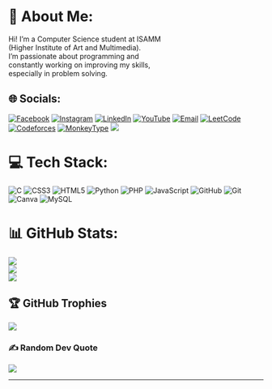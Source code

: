 # 💫 About Me:
Hi! I’m a Computer Science student at ISAMM<br> (Higher Institute of Art and Multimedia).  <br>I’m passionate about programming and <br>constantly working on improving my skills,<br> especially in problem solving.<br>




## 🌐 Socials:
[![Facebook](https://img.shields.io/badge/Facebook-%231877F2.svg?logo=Facebook&logoColor=white)](https://www.facebook.com/mohamed.ferchichi.16547) 
[![Instagram](https://img.shields.io/badge/Instagram-%23E4405F.svg?logo=Instagram&logoColor=white)](https://www.instagram.com/m0hamed._.ferchichi) 
[![LinkedIn](https://img.shields.io/badge/LinkedIn-%230077B5.svg?logo=linkedin&logoColor=white)](https://www.linkedin.com/in/mohamed-ferchichi-5626b3330) 
[![YouTube](https://img.shields.io/badge/YouTube-%23FF0000.svg?logo=YouTube&logoColor=white)](https://www.youtube.com/@moohameedd-y3r) 
[![Email](https://img.shields.io/badge/Email-D14836?logo=gmail&logoColor=white)](mailto:hama.ferchichi321@gmail.com) 
[![LeetCode](https://img.shields.io/badge/LeetCode-%231E1E1E.svg?logo=LeetCode&logoColor=F79F1B)](https://leetcode.com/u/moohameedd/) 
[![Codeforces](https://img.shields.io/badge/Codeforces-%2300A1D8.svg?logo=Codeforces&logoColor=white)](https://codeforces.com/profile/moohameedd) 
[![MonkeyType](https://img.shields.io/badge/MonkeyType-%23FF6F00.svg?logo=MonkeyType&logoColor=white)](https://monkeytype.com/profile/mohamedferchichi)
![](https://komarev.com/ghpvc/?username=moohameedd)

# 💻 Tech Stack:
![C](https://img.shields.io/badge/c-%2300599C.svg?style=for-the-badge&logo=c&logoColor=white) ![CSS3](https://img.shields.io/badge/css3-%231572B6.svg?style=for-the-badge&logo=css3&logoColor=white) ![HTML5](https://img.shields.io/badge/html5-%23E34F26.svg?style=for-the-badge&logo=html5&logoColor=white) ![Python](https://img.shields.io/badge/python-3670A0?style=for-the-badge&logo=python&logoColor=ffdd54) ![PHP](https://img.shields.io/badge/php-%23777BB4.svg?style=for-the-badge&logo=php&logoColor=white) ![JavaScript](https://img.shields.io/badge/javascript-%23323330.svg?style=for-the-badge&logo=javascript&logoColor=%23F7DF1E) ![GitHub](https://img.shields.io/badge/github-%23121011.svg?style=for-the-badge&logo=github&logoColor=white) ![Git](https://img.shields.io/badge/git-%23F05033.svg?style=for-the-badge&logo=git&logoColor=white) ![Canva](https://img.shields.io/badge/Canva-%2300C4CC.svg?style=for-the-badge&logo=Canva&logoColor=white) ![MySQL](https://img.shields.io/badge/mysql-4479A1.svg?style=for-the-badge&logo=mysql&logoColor=white) 
# 📊 GitHub Stats:
![](https://github-readme-stats.vercel.app/api?username=moohameedd&theme=dark&hide_border=false&include_all_commits=true&count_private=false)<br/>
![](https://nirzak-streak-stats.vercel.app/?user=moohameedd&theme=dark&hide_border=false)<br/>
![](https://github-readme-stats.vercel.app/api/top-langs/?username=moohameedd&theme=dark&hide_border=false&include_all_commits=true&count_private=false&layout=compact)

## 🏆 GitHub Trophies
![](https://github-profile-trophy.vercel.app/?username=moohameedd&theme=radical&no-frame=false&no-bg=true&margin-w=4)

### ✍️ Random Dev Quote
![](https://quotes-github-readme.vercel.app/api?type=horizontal&theme=dark)

---

<!-- Proudly created with GPRM ( https://gprm.itsvg.in ) -->
